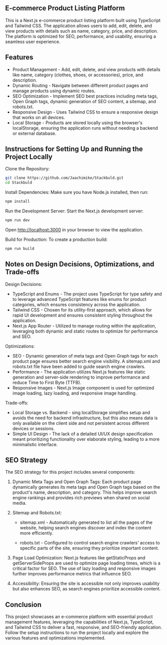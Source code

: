 ## E-commerce Product Listing Platform

This is a Next.js e-commerce product listing platform built using TypeScript and Tailwind CSS. The application allows users to add, edit, delete, and view products with details such as name, category, price, and description. The platform is optimized for SEO, performance, and usability, ensuring a seamless user experience.

## Features

- Product Management - Add, edit, delete, and view products with details like name, category (clothes, shoes, or accessories), price, and description.
- Dynamic Routing - Navigate between different product pages and manage products using dynamic routes.
- SEO Optimization - Implement SEO best practices including meta tags, Open Graph tags, dynamic generation of SEO content, a sitemap, and robots.txt.
- Responsive Design - Uses Tailwind CSS to ensure a responsive design that works on all devices.
- Local Storage - Products are stored locally using the browser's localStorage, ensuring the application runs without needing a backend or external database.

## Instructions for Setting Up and Running the Project Locally

Clone the Repository:

```bash
git clone https://github.com/Jaachimike/Stackbuld.git
cd Stackbuld
```

Install Dependencies: Make sure you have Node.js installed, then run:

```bash
npm install
```

Run the Development Server: Start the Next.js development server:

```bash
npm run dev
```

Open [http://localhost:3000](http://localhost:3000) in your browser to view the application.

Build for Production: To create a production build:

```bash
npm run build
```

## Notes on Design Decisions, Optimizations, and Trade-offs

Design Decisions:

- TypeScript and Enums - The project uses TypeScript for type safety and to leverage advanced TypeScript features like enums for product categories, which ensures consistency across the application.
- Tailwind CSS - Chosen for its utility-first approach, which allows for rapid UI development and ensures consistent styling throughout the application.
- Next.js App Router - Utilized to manage routing within the application, leveraging both dynamic and static routes to optimize for performance and SEO.

Optimizations:

- SEO - Dynamic generation of meta tags and Open Graph tags for each product page ensures better search engine visibility. A sitemap.xml and robots.txt file have been added to guide search engine crawlers.
- Performance - The application utilizes Next.js features like static generation and server-side rendering to improve performance and reduce Time to First Byte (TTFB).
- Responsive Images - Next.js Image component is used for optimized image loading, lazy loading, and responsive image handling.

Trade-offs:

- Local Storage vs. Backend - sing localStorage simplifies setup and avoids the need for backend infrastructure, but this also means data is only available on the client side and not persistent across different devices or sessions.
- Simple UI Design - The lack of a detailed UI/UX design specification meant prioritizing functionality over elaborate styling, leading to a more minimalistic interface.

## SEO Strategy

The SEO strategy for this project includes several components:

1. Dynamic Meta Tags and Open Graph Tags: Each product page dynamically generates its meta tags and Open Graph tags based on the product's name, description, and category. This helps improve search engine rankings and provides rich previews when shared on social media.

2. Sitemap and Robots.txt:

   - sitemap.xml - Automatically generated to list all the pages of the website, helping search engines discover and index the content more efficiently.

   - robots.txt - Configured to control search engine crawlers' access to specific parts of the site, ensuring they prioritize important content.

3. Page Load Optimization: Next.js features like getStaticProps and getServerSideProps are used to optimize page loading times, which is a critical factor for SEO. The use of lazy loading and responsive images further improves performance metrics that influence SEO.

4. Accessibility: Ensuring the site is accessible not only improves usability but also enhances SEO, as search engines prioritize accessible content.

## Conclusion

This project showcases an e-commerce platform with essential product management features, leveraging the capabilities of Next.js, TypeScript, and Tailwind CSS to deliver a fast, responsive, and SEO-friendly application. Follow the setup instructions to run the project locally and explore the various features and optimizations implemented.
